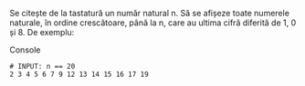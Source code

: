 Se citește de la tastatură un număr natural n. Să se afișeze toate numerele naturale, în ordine crescătoare, până la n, care au ultima cifră diferită de 1, 0 și 8. De exemplu:

Console

    # INPUT: n == 20
    2 3 4 5 6 7 9 12 13 14 15 16 17 19


